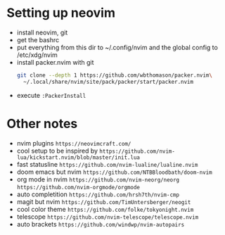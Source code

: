 # Setting up neovim
- install neovim, git
- get the bashrc
- put everything from this dir to ~/.config/nvim
  and the global config to /etc/xdg/nvim
- install packer.nvim with git
  ```bash
  git clone --depth 1 https://github.com/wbthomason/packer.nvim\
    ~/.local/share/nvim/site/pack/packer/start/packer.nvim
  ```
- execute ```:PackerInstall```

# Other notes
- nvim plugins ```https://neovimcraft.com/```
- cool setup to be inspired by ```https://github.com/nvim-lua/kickstart.nvim/blob/master/init.lua```
- fast statusline ```https://github.com/nvim-lualine/lualine.nvim```
- doom emacs but nvim ```https://github.com/NTBBloodbath/doom-nvim```
- org mode in nvim ```https://github.com/nvim-neorg/neorg```
	```https://github.com/nvim-orgmode/orgmode```
- auto completition ```https://github.com/hrsh7th/nvim-cmp```
- magit but nvim ```https://github.com/TimUntersberger/neogit```
- cool color theme ```https://github.com/folke/tokyonight.nvim```
- telescope ```https://github.com/nvim-telescope/telescope.nvim```
- auto brackets ```https://github.com/windwp/nvim-autopairs```

